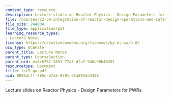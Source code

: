```yaml
---
content_type: resource
description: Lecture slides on Reactor Physics - Design Parameters for PWRs.
file: /courses/22-39-integration-of-reactor-design-operations-and-safety-fall-2006/0095dcff485ce7a59791efa5955d4458_lec5_ga.pdf
file_size: 244004
file_type: application/pdf
learning_resource_types:
- Lecture Notes
license: https://creativecommons.org/licenses/by-nc-sa/4.0/
ocw_type: OCWFile
parent_title: Lecture Notes
parent_type: CourseSection
parent_uid: ea4c6762-2031-77a3-dfa7-940a90b40201
resourcetype: Document
title: lec5_ga.pdf
uid: 0095dcff-485c-e7a5-9791-efa5955d4458
---
```

Lecture slides on Reactor Physics - Design Parameters for PWRs.